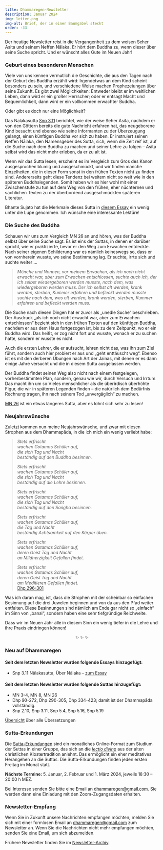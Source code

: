 ```yaml
---
title: Dhammaregen-Newsletter
description: Januar 2024
img: letter.png
img-alt: Brief, der in einer Baumgabel steckt
order: -33
---
```


Der heutige Newsletter reist in die Vergangenheit zu dem weisen Seher Asita und seinem Neffen Nālaka. Er hört dem Buddha zu, wenn dieser über seine Suche spricht. Und er wünscht alles Gute im Neuen Jahr! 

### Geburt eines besonderen Menschen

Viele von uns kennen vermutlich die Geschichte, die aus den Tagen nach der Geburt des Buddha erzählt wird: Irgendetwas an dem Kind scheint besonders zu sein, und verschiedene Weise machen Prophezeiungen über seine Zukunft. Es gibt zwei Möglichkeiten: Entweder bleibt er im weltlichen Leben, dann wird er ein großer Herrscher; oder er entsagt Macht und Bequemlichkeit, dann wird er ein vollkommen erwachter Buddha.

Oder gibt es doch nur eine Möglichkeit?

Das Nālakasutta [Snp 3.11](#/sutta/snp3.11/de/sabbamitta) berichtet, wie der weise Seher Asita, nachdem er von den Göttern bereits die gute Nachricht erfahren hat, das neugeborene Kind besucht und ebenso wie seine Informanten zu der Überzeugung gelangt, einen künftigen Buddha vor sich zu haben. Er instruiert seinen Neffen Nālaka, den Namensgeber des Sutta, sich, wenn die Zeit reif ist, auf die Suche nach dem Buddha zu machen und seiner Lehre zu folgen – Asita selbst wird das nicht mehr erleben, da er zu alt ist.

Wenn wir das Sutta lesen, erscheint es im Vergleich zum Gros des Kanon ausgesprochen blumig und ausgeschmückt, und wir finden manche Einzelheiten, die in dieser Form sonst in den frühen Texten nicht zu finden sind. Andererseits geht diese Tendenz bei weitem nicht so weit wie in den späteren Buddhalegenden. Somit haben wir es hier wohl mit einer Zwischenstufe zu tun auf dem Weg von den frühen, eher nüchternen und sachlichen Texten zu der überbordend ausgeschmückten späteren Literatur.

Bhante Sujato hat die Merkmale dieses Sutta in [diesem Essay](/#wiki/mythologie/nalaka) ein wenig unter die Lupe genommen. Ich wünsche eine interessante Lektüre!

### Die Suche des Buddha

Schauen wir uns zum Vergleich MN 26 an und hören, was der Buddha selbst über seine Suche sagt. Es ist eins der Suttas, in denen er darüber spricht, wie er praktizierte, bevor er den Weg zum Erwachen entdeckte. Nach seiner eigenen Schilderung war es nämlich keineswegs so, dass er von vornherein wusste, wo seine Bestimmung lag. Er suchte, irrte sich und suchte weiter …

>*Mönche und Nonnen, vor meinem Erwachen, als ich noch nicht erwacht war, aber zum Erwachen entschlossen, suchte auch ich, der ich selbst wiedergeboren werden musste, nach dem, was wiedergeboren werden muss. Der ich selbst alt werden, krank werden, sterben, Kummer erfahren und befleckt werden musste suchte nach dem, was alt werden, krank werden, sterben, Kummer erfahren und befleckt werden muss.*

Die Suche nach diesen Dingen hat er zuvor als „unedle Suche“ beschrieben. Der Ausdruck „als ich noch nicht erwacht war, aber zum Erwachen entschlossen“ bezieht sich in den frühen Texten auf den künftigen Buddha, nachdem er aus dem Haus fortgezogen ist, bis zu dem Zeitpunkt, wo er ein Buddha wird. Das heißt, er zog nicht fort und wusste, wonach er zu suchen hatte, sondern er wusste es nicht.

Auch die ersten Lehrer, die er aufsucht, lehren nicht das, was ihn zum Ziel führt, sondern auch hier probiert er aus und „geht enttäuscht weg“. Ebenso ist es mit den derberen Übungen nach Art der Jainas, mit denen er es dann einige Jahre versucht und die in diesem Sutta ausgelassen werden.

Der Buddha findet seinen Weg also nicht nach einem festgelegen, vorherbestimmten Plan, sondern, genau wie wir, durch Versuch und Irrtum. Das macht ihn um so Vieles menschlicher als die überirdisch überhöhte Figur, die wir in späteren Legenden finden – die natürlich dem Bedürfnis Rechnung tragen, ihn nach seinem Tod „unvergäglich“ zu machen.

[MN 26](#/sutta/mn26/de/sabbamitta) ist ein etwas längeres Sutta, aber es lohnt sich sehr zu lesen!

### Neujahrswünsche

Zuletzt kommen nun meine Neujahrswünsche, und zwar mit diesen Strophen aus dem Dhammapāda, in die ich mich ein wenig verliebt habe:

>*Stets erfrischt*  
>*wachen Gotamas Schüler auf,*  
>*die sich Tag und Nacht*  
>*beständig auf den Buddha besinnen.* 
> 
>*Stets erfrischt*  
>*wachen Gotamas Schüler auf,*  
>*die sich Tag und Nacht*  
>*beständig auf die Lehre besinnen.*  
>
>*Stets erfrischt*  
>*wachen Gotamas Schüler auf,*  
>*die sich Tag und Nacht*  
>*beständig auf den Saṅgha besinnen.*  
>
>*Stets erfrischt*  
>*wachen Gotamas Schüler auf,*  
>*die Tag und Nacht*  
>*beständig Achtsamkeit auf den Körper üben.*  
>
>*Stets erfrischt*  
>*wachen Gotamas Schüler auf,*  
>*deren Geist Tag und Nacht*  
>*an Mildherzigkeit Gefallen findet.*  
>
>*Stets erfrischt*  
>*wachen Gotamas Schüler auf,*  
>*deren Geist Tag und Nacht*  
>*am Meditieren Gefallen findet.*  
>[Dhp 296-301](#/sutta/dhp296:1/de/sabbamitta)

Was ich daran mag, ist, dass die Strophen mit der scheinbar so einfachen Besinnung auf die drei Juwelen beginnen und von da aus den Pfad weiter entfalten. Diese Besinnungen sind nämlich am Ende gar nicht so „einfach“ im Sinn von „banal“, sondern haben eine sehr tiefgründige Reichweite.

Dass wir im Neuen Jahr alle in diesem Sinn ein wenig tiefer in die Lehre und ihre Praxis eindringen können!

<div style="text-align: center;">✨ ✨ ✨</div>

### Neu auf Dhammaregen

#### Seit dem letzten Newsletter wurden folgende Essays hinzugefügt:

- Snp 3.11 Nālakasutta, Über Nālaka – [zum Essay](#/wiki/mythologie/nalaka)

#### Seit dem letzten Newsletter wurden folgende Suttas hinzugefügt:

- MN 3-4, MN 8, MN 26
- Dhp 90-272, Dhp 290-305, Dhp 334-423; damit ist der Dhammapāda vollständig.
- Snp 2.10, Snp 3.11, Snp 5.4, Snp 5.16, Snp 5.19

[Übersicht](#/wiki/uebersetzung/uebersicht) über alle Übersetzungen

### Sutta-Erkundungen 

Die [Sutta-Erkundungen](#/wiki/erkundung) sind ein monatliches Online-Format zum Studium der Suttas in einer Gruppe, das sich an die [*lectio divina*](https://de.wikipedia.org/wiki/Lectio_divina) aus der alten christlichen Klostertradition anlehnt. Das ermöglicht ein eher meditatives Herangehen an die Suttas. Die Sutta-Erkundungen finden jeden ersten Freitag im Monat statt. 

**Nächste Termine:** 5. Januar, 2. Februar und 1. März 2024, jeweils 18:30 – 20:00 h MEZ.

Bei Interesse senden Sie bitte eine Email an [dhammaregen@gmail.com](mailto:dhammaregen@gmail.com). Sie werden dann eine Einladung mit den Zoom-Zugangsdaten erhalten.

### Newsletter-Empfang

Wenn Sie in Zukunft unsere Nachrichten empfangen möchten, melden Sie sich mit einer formlosen Email an [dhammaregen@gmail.com](mailto:dhammaregen@gmail.com) zum Newsletter an. Wenn Sie die Nachrichten nicht mehr empfangen möchten, senden Sie eine Email, um sich abzumelden. 

Frühere Newsletter finden Sie im [Newsletter-Archiv](#/wiki/news/inhalt).